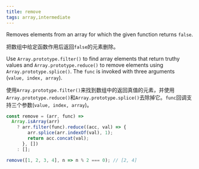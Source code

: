 ```yaml
---
title: remove
tags: array,intermediate
---
```


Removes elements from an array for which the given function returns `false`.

把数组中给定函数作用后返回`false`的元素删除。

Use `Array.prototype.filter()` to find array elements that return truthy values and `Array.prototype.reduce()` to remove elements using `Array.prototype.splice()`.
The `func` is invoked with three arguments (`value, index, array`).

使用`Array.prototype.filter()`来找到数组中的返回真值的元素，并使用`Array.prototype.reduce()`和`Array.prototype.splice()`去除掉它。`func`回调支持三个参数(`value, index, array`)。

```js
const remove = (arr, func) =>
  Array.isArray(arr)
    ? arr.filter(func).reduce((acc, val) => {
        arr.splice(arr.indexOf(val), 1);
        return acc.concat(val);
      }, [])
    : [];
```

```js
remove([1, 2, 3, 4], n => n % 2 === 0); // [2, 4]
```